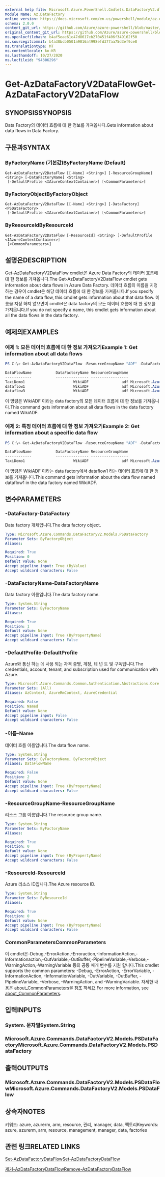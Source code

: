 ```yaml
---
external help file: Microsoft.Azure.PowerShell.Cmdlets.DataFactoryV2.dll-Help.xml
Module Name: Az.DataFactory
online version: https://docs.microsoft.com/en-us/powershell/module/az.datafactory/get-azdatafactoryv2dataflow
schema: 2.0.0
content_git_url: https://github.com/Azure/azure-powershell/blob/master/src/DataFactory/DataFactoryV2/help/Get-AzDataFactoryV2DataFlow.md
original_content_git_url: https://github.com/Azure/azure-powershell/blob/master/src/DataFactory/DataFactoryV2/help/Get-AzDataFactoryV2DataFlow.md
ms.openlocfilehash: b4af5eae61e47d8617eb270451f406f349162f50
ms.sourcegitcommit: b4a38bcb0501a9016a4998efd377aa75d3ef9ce8
ms.translationtype: MT
ms.contentlocale: ko-KR
ms.lasthandoff: 10/27/2020
ms.locfileid: "94306296"
---
```

# <span data-ttu-id="611cd-101">Get-AzDataFactoryV2DataFlow</span><span class="sxs-lookup"><span data-stu-id="611cd-101">Get-AzDataFactoryV2DataFlow</span></span>

## <span data-ttu-id="611cd-102">SYNOPSIS</span><span class="sxs-lookup"><span data-stu-id="611cd-102">SYNOPSIS</span></span>
<span data-ttu-id="611cd-103">Data Factory의 데이터 흐름에 대 한 정보를 가져옵니다.</span><span class="sxs-lookup"><span data-stu-id="611cd-103">Gets information about data flows in Data Factory.</span></span>

## <span data-ttu-id="611cd-104">구문과</span><span class="sxs-lookup"><span data-stu-id="611cd-104">SYNTAX</span></span>

### <span data-ttu-id="611cd-105">ByFactoryName (기본값)</span><span class="sxs-lookup"><span data-stu-id="611cd-105">ByFactoryName (Default)</span></span>
```
Get-AzDataFactoryV2DataFlow [[-Name] <String>] [-ResourceGroupName] <String> [-DataFactoryName] <String>
 [-DefaultProfile <IAzureContextContainer>] [<CommonParameters>]
```

### <span data-ttu-id="611cd-106">ByFactoryObject</span><span class="sxs-lookup"><span data-stu-id="611cd-106">ByFactoryObject</span></span>
```
Get-AzDataFactoryV2DataFlow [[-Name] <String>] [-DataFactory] <PSDataFactory>
 [-DefaultProfile <IAzureContextContainer>] [<CommonParameters>]
```

### <span data-ttu-id="611cd-107">ByResourceId</span><span class="sxs-lookup"><span data-stu-id="611cd-107">ByResourceId</span></span>
```
Get-AzDataFactoryV2DataFlow [-ResourceId] <String> [-DefaultProfile <IAzureContextContainer>]
 [<CommonParameters>]
```

## <span data-ttu-id="611cd-108">설명은</span><span class="sxs-lookup"><span data-stu-id="611cd-108">DESCRIPTION</span></span>
<span data-ttu-id="611cd-109">Get-AzDataFactoryV2DataFlow cmdlet은 Azure Data Factory의 데이터 흐름에 대 한 정보를 가져옵니다.</span><span class="sxs-lookup"><span data-stu-id="611cd-109">The Get-AzDataFactoryV2DataFlow cmdlet gets information about data flows in Azure Data Factory.</span></span>
<span data-ttu-id="611cd-110">데이터 흐름의 이름을 지정 하는 경우이 cmdlet은 해당 데이터 흐름에 대 한 정보를 가져옵니다.</span><span class="sxs-lookup"><span data-stu-id="611cd-110">If you specify the name of a data flow, this cmdlet gets information about that data flow.</span></span>
<span data-ttu-id="611cd-111">이름을 지정 하지 않으면이 cmdlet은 data factory의 모든 데이터 흐름에 대 한 정보를 가져옵니다.</span><span class="sxs-lookup"><span data-stu-id="611cd-111">If you do not specify a name, this cmdlet gets information about all the data flows in the data factory.</span></span>

## <span data-ttu-id="611cd-112">예제의</span><span class="sxs-lookup"><span data-stu-id="611cd-112">EXAMPLES</span></span>
### <span data-ttu-id="611cd-113">예제 1: 모든 데이터 흐름에 대 한 정보 가져오기</span><span class="sxs-lookup"><span data-stu-id="611cd-113">Example 1: Get information about all data flows</span></span>
```powershell
PS C:\> Get-AzDataFactoryV2DataFlow -ResourceGroupName "ADF" -DataFactoryName "WikiADF"

DataFlowName           DataFactoryName ResourceGroupName                                                    Properties
------------           --------------- -----------------                                                    ----------
TaxiDemo1                      WikiADF               adf Microsoft.Azure.Management.DataFactory.Models.MappingDataFlow
dataflow1                      WikiADF               adf Microsoft.Azure.Management.DataFactory.Models.MappingDataFlow
dataflow3                      WikiADF               adf Microsoft.Azure.Management.DataFactory.Models.MappingDataFlow
```

<span data-ttu-id="611cd-114">이 명령은 WikiADF 이라는 data factory의 모든 데이터 흐름에 대 한 정보를 가져옵니다.</span><span class="sxs-lookup"><span data-stu-id="611cd-114">This command gets information about all data flows in the data factory named WikiADF.</span></span>

### <span data-ttu-id="611cd-115">예제 2: 특정 데이터 흐름에 대 한 정보 가져오기</span><span class="sxs-lookup"><span data-stu-id="611cd-115">Example 2: Get information about a specific data flow</span></span>
```powershell
PS C:\> Get-AzDataFactoryV2DataFlow -ResourceGroupName "ADF" -DataFactoryName "WikiADF" -Name "dataflow1"

DataFlowName           DataFactoryName ResourceGroupName                                                    Properties
------------           --------------- -----------------                                                    ----------
TaxiDemo1                      WikiADF               adf Microsoft.Azure.Management.DataFactory.Models.MappingDataFlow
```

<span data-ttu-id="611cd-116">이 명령은 WikiADF 이라는 data factory에서 dataflow1 라는 데이터 흐름에 대 한 정보를 가져옵니다.</span><span class="sxs-lookup"><span data-stu-id="611cd-116">This command gets information about the data flow named dataflow1 in the data factory named WikiADF.</span></span>

## <span data-ttu-id="611cd-117">변수</span><span class="sxs-lookup"><span data-stu-id="611cd-117">PARAMETERS</span></span>

### <span data-ttu-id="611cd-118">-DataFactory</span><span class="sxs-lookup"><span data-stu-id="611cd-118">-DataFactory</span></span>
<span data-ttu-id="611cd-119">Data factory 개체입니다.</span><span class="sxs-lookup"><span data-stu-id="611cd-119">The data factory object.</span></span>

```yaml
Type: Microsoft.Azure.Commands.DataFactoryV2.Models.PSDataFactory
Parameter Sets: ByFactoryObject
Aliases:

Required: True
Position: 0
Default value: None
Accept pipeline input: True (ByValue)
Accept wildcard characters: False
```

### <span data-ttu-id="611cd-120">-DataFactoryName</span><span class="sxs-lookup"><span data-stu-id="611cd-120">-DataFactoryName</span></span>
<span data-ttu-id="611cd-121">Data factory 이름입니다.</span><span class="sxs-lookup"><span data-stu-id="611cd-121">The data factory name.</span></span>

```yaml
Type: System.String
Parameter Sets: ByFactoryName
Aliases:

Required: True
Position: 1
Default value: None
Accept pipeline input: True (ByPropertyName)
Accept wildcard characters: False
```

### <span data-ttu-id="611cd-122">-DefaultProfile</span><span class="sxs-lookup"><span data-stu-id="611cd-122">-DefaultProfile</span></span>
<span data-ttu-id="611cd-123">Azure와 통신 하는 데 사용 되는 자격 증명, 계정, 테 넌 트 및 구독입니다.</span><span class="sxs-lookup"><span data-stu-id="611cd-123">The credentials, account, tenant, and subscription used for communication with Azure.</span></span>

```yaml
Type: Microsoft.Azure.Commands.Common.Authentication.Abstractions.Core.IAzureContextContainer
Parameter Sets: (All)
Aliases: AzContext, AzureRmContext, AzureCredential

Required: False
Position: Named
Default value: None
Accept pipeline input: False
Accept wildcard characters: False
```

### <span data-ttu-id="611cd-124">-이름</span><span class="sxs-lookup"><span data-stu-id="611cd-124">-Name</span></span>
<span data-ttu-id="611cd-125">데이터 흐름 이름입니다.</span><span class="sxs-lookup"><span data-stu-id="611cd-125">The data flow name.</span></span>

```yaml
Type: System.String
Parameter Sets: ByFactoryName, ByFactoryObject
Aliases: DataFlowName

Required: False
Position: 2
Default value: None
Accept pipeline input: True (ByPropertyName)
Accept wildcard characters: False
```

### <span data-ttu-id="611cd-126">-ResourceGroupName</span><span class="sxs-lookup"><span data-stu-id="611cd-126">-ResourceGroupName</span></span>
<span data-ttu-id="611cd-127">리소스 그룹 이름입니다.</span><span class="sxs-lookup"><span data-stu-id="611cd-127">The resource group name.</span></span>

```yaml
Type: System.String
Parameter Sets: ByFactoryName
Aliases:

Required: True
Position: 0
Default value: None
Accept pipeline input: True (ByPropertyName)
Accept wildcard characters: False
```

### <span data-ttu-id="611cd-128">-ResourceId</span><span class="sxs-lookup"><span data-stu-id="611cd-128">-ResourceId</span></span>
<span data-ttu-id="611cd-129">Azure 리소스 ID입니다.</span><span class="sxs-lookup"><span data-stu-id="611cd-129">The Azure resource ID.</span></span>

```yaml
Type: System.String
Parameter Sets: ByResourceId
Aliases:

Required: True
Position: 0
Default value: None
Accept pipeline input: True (ByPropertyName)
Accept wildcard characters: False
```

### <span data-ttu-id="611cd-130">CommonParameters</span><span class="sxs-lookup"><span data-stu-id="611cd-130">CommonParameters</span></span>
<span data-ttu-id="611cd-131">이 cmdlet은-Debug,-ErrorAction,-Erroraction,-InformationAction,-Informationaction,-OutVariable,-OutBuffer,-PipelineVariable,-Verbose,-WarningAction,-WarningVariable 등의 공통 매개 변수를 지원 합니다.</span><span class="sxs-lookup"><span data-stu-id="611cd-131">This cmdlet supports the common parameters: -Debug, -ErrorAction, -ErrorVariable, -InformationAction, -InformationVariable, -OutVariable, -OutBuffer, -PipelineVariable, -Verbose, -WarningAction, and -WarningVariable.</span></span> <span data-ttu-id="611cd-132">자세한 내용은 [about_CommonParameters](http://go.microsoft.com/fwlink/?LinkID=113216)을 참조 하세요.</span><span class="sxs-lookup"><span data-stu-id="611cd-132">For more information, see [about_CommonParameters](http://go.microsoft.com/fwlink/?LinkID=113216).</span></span>

## <span data-ttu-id="611cd-133">입력</span><span class="sxs-lookup"><span data-stu-id="611cd-133">INPUTS</span></span>

### <span data-ttu-id="611cd-134">System. 문자열</span><span class="sxs-lookup"><span data-stu-id="611cd-134">System.String</span></span>

### <span data-ttu-id="611cd-135">Microsoft.Azure.Commands.DataFactoryV2.Models.PSDataFactory</span><span class="sxs-lookup"><span data-stu-id="611cd-135">Microsoft.Azure.Commands.DataFactoryV2.Models.PSDataFactory</span></span>

## <span data-ttu-id="611cd-136">출력</span><span class="sxs-lookup"><span data-stu-id="611cd-136">OUTPUTS</span></span>

### <span data-ttu-id="611cd-137">Microsoft.Azure.Commands.DataFactoryV2.Models.PSDataFlow</span><span class="sxs-lookup"><span data-stu-id="611cd-137">Microsoft.Azure.Commands.DataFactoryV2.Models.PSDataFlow</span></span>

## <span data-ttu-id="611cd-138">상속자</span><span class="sxs-lookup"><span data-stu-id="611cd-138">NOTES</span></span>
<span data-ttu-id="611cd-139">키워드: azure, azurerm, arm, resource, 관리, manager, data, 팩토리</span><span class="sxs-lookup"><span data-stu-id="611cd-139">Keywords: azure, azurerm, arm, resource, management, manager, data, factories</span></span>

## <span data-ttu-id="611cd-140">관련 링크</span><span class="sxs-lookup"><span data-stu-id="611cd-140">RELATED LINKS</span></span>

[<span data-ttu-id="611cd-141">Set-AzDataFactoryDataFlow</span><span class="sxs-lookup"><span data-stu-id="611cd-141">Set-AzDataFactoryDataFlow</span></span>](./Set-AzDataFactoryDataFlow.md)

[<span data-ttu-id="611cd-142">제거-AzDataFactoryDataFlow</span><span class="sxs-lookup"><span data-stu-id="611cd-142">Remove-AzDataFactoryDataFlow</span></span>](./Remove-AzDataFactoryDataFlow.md)